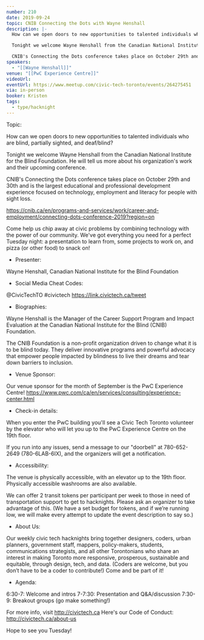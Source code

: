 ```yaml
---
number: 210
date: 2019-09-24
topic: CNIB Connecting the Dots with Wayne Henshall
description: |-
  How can we open doors to new opportunities to talented individuals who are blind, partially sighted, and deaf/blind? 

  Tonight we welcome Wayne Henshall from the Canadian National Institute for the Blind Foundation. He will tell us more about his organization's work and their upcoming conference. 

  CNIB's Connecting the Dots conference takes place on October 29th and 30th and is the largest educational and professional development experience focused on technology, employment and literacy for people with sight loss.
speakers:
  - "[[Wayne Henshall]]"
venue: "[[PwC Experience Centre]]"
videoUrl: 
eventUrl: https://www.meetup.com/civic-tech-toronto/events/264275451
via: in-person
booker: Kristen
tags:
  - type/hacknight
---
```


Topic:

How can we open doors to new opportunities to talented individuals who are blind, partially sighted, and deaf/blind?

Tonight we welcome Wayne Henshall from the Canadian National Institute for the Blind Foundation. He will tell us more about his organization's work and their upcoming conference.

CNIB's Connecting the Dots conference takes place on October 29th and 30th and is the largest educational and professional development experience focused on technology, employment and literacy for people with sight loss.

https://cnib.ca/en/programs-and-services/work/career-and-employment/connecting-dots-conference-2019?region=on

Come help us chip away at civic problems by combining technology with the power of our community. We've got everything you need for a perfect Tuesday night: a presentation to learn from, some projects to work on, and pizza (or other food) to snack on!

+ Presenter:

Wayne Henshall, Canadian National Institute for the Blind Foundation

+ Social Media Cheat Codes:

@CivicTechTO #civictech
https://link.civictech.ca/tweet

+ Biographies:

Wayne Henshall is the Manager of the Career Support Program and Impact Evaluation at the Canadian National Institute for the Blind (CNIB) Foundation.

The CNIB Foundation is a non-profit organization driven to change what it is to be blind today. They deliver innovative programs and powerful advocacy that empower people impacted by blindness to live their dreams and tear down barriers to inclusion.

+ Venue Sponsor:

Our venue sponsor for the month of September is the PwC Experience Centre!
https://www.pwc.com/ca/en/services/consulting/experience-center.html

+ Check-in details:

When you enter the PwC building you'll see a Civic Tech Toronto volunteer by the elevator who will let you up to the PwC Experience Centre on the 19th floor.

If you run into any issues, send a message to our "doorbell" at 780-652-2649 (780-6LAB-6IX), and the organizers will get a notification.

+ Accessibility:

The venue is physically accessible, with an elevator up to the 19th floor.
Physically accessible washrooms are also available.

We can offer 2 transit tokens per participant per week to those in need of transportation support to get to hacknights. Please ask an organizer to take advantage of this. (We have a set budget for tokens, and if we’re running low, we will make every attempt to update the event description to say so.)

+ About Us:

Our weekly civic tech hacknights bring together designers, coders, urban planners, government staff, mappers, policy-makers, students, communications strategists, and all other Torontonians who share an interest in making Toronto more responsive, prosperous, sustainable and equitable, through design, tech, and data. (Coders are welcome, but you don’t have to be a coder to contribute!) Come and be part of it!

+ Agenda:

6:30-7: Welcome and intros
7-7:30: Presentation and Q&A/discussion
7:30-9: Breakout groups (go make something!)

For more info, visit http://civictech.ca
Here's our Code of Conduct: http://civictech.ca/about-us

Hope to see you Tuesday!